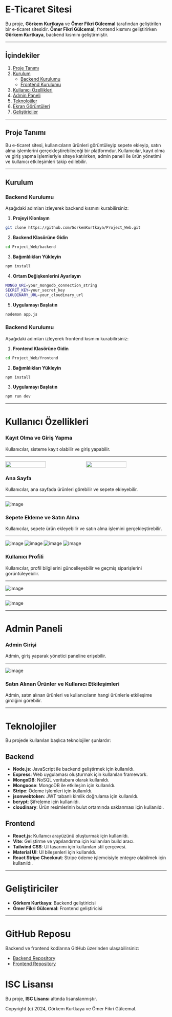 #  E-Ticaret Sitesi

Bu proje, **Görkem Kurtkaya** ve **Ömer Fikri Gülcemal** tarafından geliştirilen bir e-ticaret sitesidir. **Ömer Fikri Gülcemal**, frontend kısmını geliştirirken **Görkem Kurtkaya**, backend kısmını geliştirmiştir.

---

## İçindekiler

1. [Proje Tanımı](#proje-tanımı)
2. [Kurulum](#kurulum)
   - [Backend Kurulumu](#backend-kurulumu)
   - [Frontend Kurulumu](#frontend-kurulumu)
3. [Kullanıcı Özellikleri](#kullanıcı-özellikleri)
4. [Admin Paneli](#admin-paneli)
5. [Teknolojiler](#teknolojiler)
6. [Ekran Görüntüleri](#ekran-görüntüleri)
7. [Geliştiriciler](#geliştiriciler)

---

## Proje Tanımı

Bu e-ticaret sitesi, kullanıcıların ürünleri görüntüleyip sepete ekleyip, satın alma işlemlerini gerçekleştirebileceği bir platformdur. Kullanıcılar, kayıt olma ve giriş yapma işlemleriyle siteye katılırken, admin paneli ile ürün yönetimi ve kullanıcı etkileşimleri takip edilebilir.

---

## Kurulum

### Backend Kurulumu

Aşağıdaki adımları izleyerek backend kısmını kurabilirsiniz:

1. **Projeyi Klonlayın**

```bash
git clone https://github.com/GorkemKurtkaya/Project_Web.git
```

2. **Backend Klasörüne Gidin**

```bash
cd Project_Web/backend
```

3. **Bağımlılıkları Yükleyin**

```bash
npm install
```  
4. **Ortam Değişkenlerini Ayarlayın**

```bash
MONGO_URI=your_mongodb_connection_string
SECRET_KEY=your_secret_key
CLOUDINARY_URL=your_cloudinary_url
``` 
5. **Uygulamayı Başlatın**

```bash
nodemon app.js
``` 

### Backend Kurulumu

Aşağıdaki adımları izleyerek frontend kısmını kurabilirsiniz:


1. **Frontend Klasörüne Gidin**

```bash
cd Project_Web/frontend
```

2. **Bağımlılıkları Yükleyin**

```bash
npm install
```  
3. **Uygulamayı Başlatın**

```bash
npm run dev
``` 

*************

# Kullanıcı Özellikleri

### Kayıt Olma ve Giriş Yapma
Kullanıcılar, sisteme kayıt olabilir ve giriş yapabilir.
****
<div style="display: flex; justify-content: space-between;">
  <img src="https://github.com/user-attachments/assets/13819d1b-2b5a-40a8-ba6f-a0ab193badd8" width="50%" />
  <img src="https://github.com/user-attachments/assets/7a6dccc8-8c4e-4989-858d-1b68aafb5388" width="50%" />
</div>

### Ana Sayfa
Kullanıcılar, ana sayfada ürünleri görebilir ve sepete ekleyebilir.
****
![image](https://github.com/user-attachments/assets/8e96baa7-a9fb-4ec7-b46a-f63151b49d0a)



### Sepete Ekleme ve Satın Alma
Kullanıcılar, sepete ürün ekleyebilir ve satın alma işlemini gerçekleştirebilir.
*****
![image](https://github.com/user-attachments/assets/ca6daf11-a541-4876-9922-59d7c1433f88)
![image](https://github.com/user-attachments/assets/4da373e4-f600-49d6-beb4-f433b9b91f65)
![image](https://github.com/user-attachments/assets/970f1798-db58-4d1e-97a5-3c080a53de64)
![image](https://github.com/user-attachments/assets/14852082-6e5d-4078-aff5-4daa5f2aada5)




### Kullanıcı Profili
Kullanıcılar, profil bilgilerini güncelleyebilir ve geçmiş siparişlerini görüntüleyebilir.
***
![image](https://github.com/user-attachments/assets/2e15c324-83de-442f-b9ff-ac78ab34d741)
****
![image](https://github.com/user-attachments/assets/af436d34-daed-41ac-baf8-6be49de7b6a6)



---

# Admin Paneli

### Admin Girişi
Admin, giriş yaparak yönetici paneline erişebilir.

***
![image](https://github.com/user-attachments/assets/5022aff0-b2ec-4230-922b-cc0cc69fc6ab)





### Satın Alınan Ürünler ve Kullanıcı Etkileşimleri
Admin, satın alınan ürünleri ve kullanıcıların hangi ürünlerle etkileşime girdiğini görebilir.

---

# Teknolojiler

Bu projede kullanılan başlıca teknolojiler şunlardır:

## Backend
- **Node.js**: JavaScript ile backend geliştirmek için kullanıldı.
- **Express**: Web uygulaması oluşturmak için kullanılan framework.
- **MongoDB**: NoSQL veritabanı olarak kullanıldı.
- **Mongoose**: MongoDB ile etkileşim için kullanıldı.
- **Stripe**: Ödeme işlemleri için kullanıldı.
- **jsonwebtoken**: JWT tabanlı kimlik doğrulama için kullanıldı.
- **bcrypt**: Şifreleme için kullanıldı.
- **cloudinary**: Ürün resimlerinin bulut ortamında saklanması için kullanıldı.

## Frontend
- **React.js**: Kullanıcı arayüzünü oluşturmak için kullanıldı.
- **Vite**: Geliştirme ve yapılandırma için kullanılan build aracı.
- **Tailwind CSS**: UI tasarımı için kullanılan stil çerçevesi.
- **Material UI**: UI bileşenleri için kullanıldı.
- **React Stripe Checkout**: Stripe ödeme işlemcisiyle entegre olabilmek için kullanıldı.

---

# Geliştiriciler
- **Görkem Kurtkaya**: Backend geliştiricisi
- **Ömer Fikri Gülcemal**: Frontend geliştiricisi

---

# GitHub Reposu

Backend ve frontend kodlarına GitHub üzerinden ulaşabilirsiniz:

- [Backend Repository]([https://github.com/GorkemKurtkaya/Project_Web](https://github.com/GorkemKurtkaya/E-Commerce_Project_Web/tree/main/backend))
- [Frontend Repository]([https://github.com/GorkemKurtkaya/Project_Web](https://github.com/GorkemKurtkaya/E-Commerce_Project_Web/tree/main/frontend))

# ISC Lisansı

Bu proje, **ISC Lisansı** altında lisanslanmıştır.

Copyright (c) 2024, Görkem Kurtkaya ve Ömer Fikri Gülcemal.



